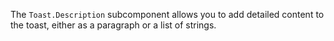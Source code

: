 The `Toast.Description` subcomponent allows you to add detailed content to the toast, either as a paragraph or a list of strings.
